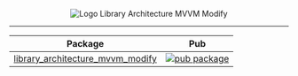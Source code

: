 <p align="center">
<img src="https://raw.githubusercontent.com/JacobOdd/library_architecture_mvvm_modify/main/assets/logo_library_architecture_mvvm_modify.png" alt="Logo Library Architecture MVVM Modify"/>
</p>

--- 

| Package                                                                                                                                              | Pub                                                                                                                                            |
|------------------------------------------------------------------------------------------------------------------------------------------------------|------------------------------------------------------------------------------------------------------------------------------------------------|
| [library_architecture_mvvm_modify](https://github.com/JacobOdd/library_architecture_mvvm_modify/tree/main/packages/library_architecture_mvvm_modify) | [![pub package](https://img.shields.io/pub/v/library_architecture_mvvm_modify.svg)](https://pub.dev/packages/library_architecture_mvvm_modify) |
